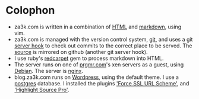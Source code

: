 Colophon
========

- za3k.com is written in a combination of [HTML](https://en.wikipedia.org/wiki/HTML) and [markdown](https://daringfireball.net/projects/markdown/syntax), using vim.
- za3k.com is managed with the version control system, [git](https://git-scm.com/book/en/v2), and uses a git [server hook](https://git-scm.com/book/en/v2/Customizing-Git-Git-Hooks#Server-Side-Hooks) to check out commits to the correct place to be served. The [source](https://github.com/za3k/za3k.com) is mirrored on github (another git server hook).
- I use ruby's [redcarpet](https://github.com/vmg/redcarpet) gem to process markdown into HTML.
- The server runs on one of [prgmr.com](http://prgmr.com)'s xen servers as a guest, using [Debian](https://www.debian.org/). The server is [nginx](http://nginx.org/).
- blog.za3k.com runs on [Wordpress](https://wordpress.org/), using the default theme. I use a [postgres](https://www.postgresql.org/) database. I installed the plugins ['Force SSL URL Scheme'](https://gist.github.com/webaware/4688802), and ['Highlight Source Pro'](https://wordpress.org/plugins/highlight-source-pro/).
